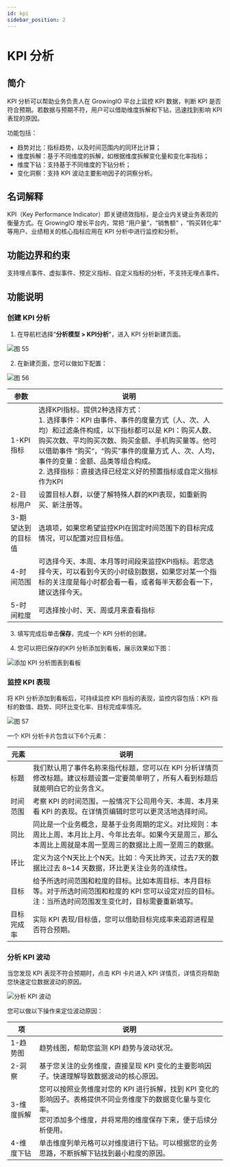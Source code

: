 ```yaml
---
id: kpi
sidebar_position: 2
---
```


# KPI 分析

## 简介

KPI 分析可以帮助业务负责人在 GrowingIO 平台上监控 KPI 数据，判断 KPI 是否符合预期。若数据与预期不符，用户可以借助维度拆解和下钻，迅速找到影响 KPI 表现的原因。

功能包括：

- 趋势对比：指标趋势，以及时间范围内的同环比计算；
- 维度拆解：基于不同维度的拆解，如根据维度拆解变化量和变化率指标；
- 维度下钻：支持基于不同维度的下钻分析；
- 变化洞察：支持 KPI 波动主要影响因子的洞察分析。

## 名词解释

KPI（Key Performance Indicator）即关键绩效指标，是企业内关键业务表现的衡量方式。在 GrowingIO 增长平台内，常把 “用户量“，“销售额“ ，“购买转化率“ 等用户、业绩相关的核心指标应用在 KPI 分析中进行监控和分析。

## 功能边界和约束

支持埋点事件、虚拟事件、预定义指标、自定义指标的分析，不支持无埋点事件。

## 功能说明

### 创建 KPI 分析

1. 在导航栏选择“**分析模型 > KPI分析**"，进入 KPI 分析新建页面。

![图 55](/img/4a13a173741daa866288e8e866ef05a17e30cf1e1d266324894869fd6e2c1590.png)  

2. 在新建页面，您可以做如下配置：

![图 56](/img/9613fc4e2cba7c88017d46f3e635565d16def11a581bd9f790a2210036a0e109.png)  

| 参数               | 说明                                                                                                                                                                                                                                                                                                                                                    |
|--------------------|---------------------------------------------------------------------------------------------------------------------------------------------------------------------------------------------------------------------------------------------------------------------------------------------------------------------------------------------------------|
| 1-KPI指标          | 选择KPI指标。提供2种选择方式：<br/>1. 选择事件：KPI 由事件、事件的度量方式（人、次、人均）和过滤条件构成，以下指标都可以是 KPI：购买人数、购买次数、平均购买次数、购买金额、手机购买量等。他可以借助事件 “购买“，“购买”事件的度量方式 人、次、人均，事件的变量：金额、品类等组合构成。<br/>2. 选择指标：直接选择已经定义好的预置指标或自定义指标作为KPI |
| 2-目标用户         | 设置目标人群，以便了解特殊人群的KPI表现，如重新购买、新注册等。                                                                                                                                                                                                                                                                                         |
| 3-期望达到的目标值 | 选填项，如果您希望监控KPI在固定时间范围下的目标完成情况，可以配置对应目标值。                                                                                                                                                                                                                                                                           |
| 4-时间范围         | 可选择今天、本周、本月等时间段来监控KPI指标。若您选择今天，可以看到今天的小时级别数据，如果您对某一个指标的关注度是每小时都会看一看，或者每半天都会看一下，建议选择今天。                                                                                                                                                                               |
| 5-时间粒度         | 可选择按小时、天、周或月来查看指标                                                                                                                                                                                                                                                                                                                      |

3. 填写完成后单击**保存**，完成一个 KPI 分析的创建。

4. 您可以把已保存的KPI 分析添加到看板，展示效果如下图：

![添加 KPI 分析图表到看板](/img/17c8ec9107ac3bdc98430d5add02eb45afeed1fa12d810cd8ce7ec83a219e6c1_pic_1639995351993_2021-12-20.png)

### 监控 KPI 表现

将 KPI 分析添加到看板后，可持续监控 KPI 指标的表现，监控内容包括：KPI 指标的数值、趋势、同环比变化率、目标完成率情况。

![图 57](/img/a856d81eb5e8b8cb7783b6bc289706c19447702a5d688c71ac8eec0321479ad0.png)  


一个 KPI 分析卡片包含以下6个元素：

| 元素       | 说明                                                                                                                                                               |
|------------|--------------------------------------------------------------------------------------------------------------------------------------------------------------------|
| 标题       | 我们默认用了事件名称来指代标题，您可以在 KPI 分析详情页修改标题。建议标题设置一定要简单明了，所有人看到标题后就能明白它的业务含义。                                |
| 时间范围   | 考察 KPI 的时间范围，一般情况下公司用今天、本周、本月来看 KPI 的表现。在详情页编辑时您可以更灵活地选择时间。                                                       |
| 同比       | 同比是一个业务概念，是基于业务周期的定义。对比规则：本周比上周、本月比上月、今年比去年。如果今天是周三，那么本周比上周就是本周一至周三的数据比上周一至周三的数据。 |
| 环比       | 定义为这个N天比上个N天。比如：今天比昨天，过去7天的数据比过去 8~14 天数据，环比更关注业务的连续性。                                                                |
| 目标       | 给予所选时间范围和粒度的目标。比如本周目标、本月目标等。对于所选时间范围和粒度的 KPI 您可以设定对应的目标。注：当所选时间范围发生变化时，目标需要重新填写。        |
| 目标完成率 | 实际 KPI 表现/目标值，您可以借助目标完成率来追踪进程是否符合预期。                                                                                                 |

### 分析 KPI 波动

当您发现 KPI 表现不符合预期时，点击 KPI 卡片进入 KPI 详情页，详情页将帮助您快速定位数据波动的原因。

![分析 KPI 波动](/img/5e58e6ddb0f8c8abc3b0bbffd3334996f8a50090b77fb8426b48c097f2a32be2_pic_1642497988812_2022-01-18.png)  

您可以做以下操作来定位波动原因：

| 项         | 说明                                                                                                         |
|------------|--------------------------------------------------------------------------------------------------------------|
| 1-趋势图   | 趋势线图，帮助您监测 KPI 趋势与波动状况。                                                                    |
| 2-洞察     | 基于您关注的业务维度，直接呈现 KPI 变化的主要影响因子。快速理解导致数据波动的核心原因。                      |
| 3-维度拆解 | 您可以按照业务维度对您的 KPI 进行拆解，找到 KPI 变化的影响因子。表格提供不同业务维度下的数据变化量与变化率。<br/>您可添加多个维度，并将常用的维度保存下来，便于后续分析使用。|
| 4-维度下钻 | 单击维度列单元格可以对维度进行下钻。可以根据您的业务思路，不断拆解下钻找到最小粒度的原因。                   |
